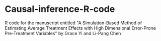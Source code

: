 # Causal-inference-R-code
R code for the manuscript entitled "A Simulation-Based Method of Estimating Average Treatment Effects with High Dimensional Error-Prone Pre-Treatment Variables" by Grace Yi and Li-Pang Chen
